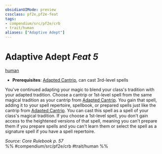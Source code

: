 ```yaml
---
obsidianUIMode: preview
cssclass: pf2e,pf2e-feat
tags:
- compendium/src/pf2e/crb
- trait/human
aliases: ["Adaptive Adept"]
---
```

# Adaptive Adept  *Feat 5*  
[human](human.md "Human Ancestry & Heritage Trait")  

- **Prerequisites**: [Adapted Cantrip](adapted-cantrip.md), can cast 3rd-level spells

You've continued adapting your magic to blend your class's tradition with your adapted tradition. Choose a cantrip or 1st-level spell from the same magical tradition as your cantrip from [Adapted Cantrip](adapted-cantrip.md). You gain that spell, adding it to your spell repertoire, spellbook, or prepared spells just like the cantrip from [Adapted Cantrip](adapted-cantrip.md). You can cast this spell as a spell of your class's magical tradition. If you choose a 1st-level spell, you don't gain access to the heightened versions of that spell, meaning you can't prepare them if you prepare spells and you can't learn them or select the spell as a signature spell if you have a spell repertoire.

*Source: Core Rulebook p. 57*  
%% #compendium/src/pf2e/crb #trait/human %%